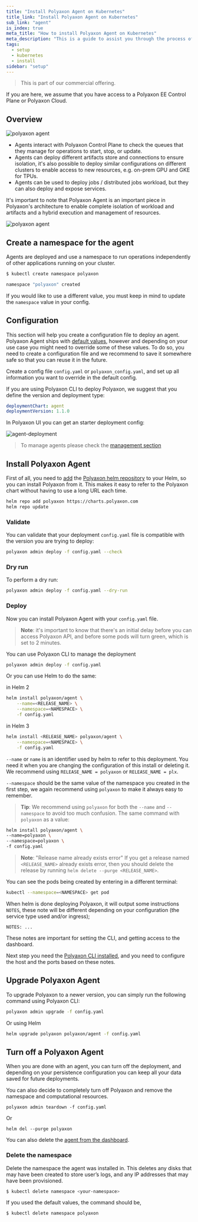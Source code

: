 ```yaml
---
title: "Install Polyaxon Agent on Kubernetes"
title_link: "Install Polyaxon Agent on Kubernetes"
sub_link: "agent"
is_index: true
meta_title: "How to install Polyaxon Agent on Kubernetes"
meta_description: "This is a guide to assist you through the process of setting up a Polyaxon Agent deployment using Kubernetes."
tags:
  - setup
  - kubernetes
  - install
sidebar: "setup"
---
```


<blockquote class="commercial">This is part of our commercial offering.</blockquote>

If you are here, we assume that you have access to a Polyaxon EE Control Plane or Polyaxon Cloud.

## Overview

![polyaxon agent](../../../../content/images/references/agent/agent-operator.png)

 * Agents interact with Polyaxon Control Plane to check the queues that they manage for operations to start, stop, or update.
 * Agents can deploy different artifacts store and connections to ensure isolation, it's also possible to deploy similar configurations on different clusters to enable access to new resources, e.g. on-prem GPU and GKE for TPUs.
 * Agents can be used to deploy jobs / distributed jobs workload, but they can also deploy and expose services.

It's important to note that Polyaxon Agent is an important piece in Polyaxon's architecture to enable complete isolation of workload and artifacts and a hybrid execution and management of resources.

![polyaxon agent](../../../../content/images/references/agent/agent-execution.png)

## Create a namespace for the agent

Agents are deployed and use a namespace to run operations
independently of other applications running on your cluster.

```bash
$ kubectl create namespace polyaxon

namespace "polyaxon" created
```

If you would like to use a different value, you must keep in mind to update the `namespace` value in your config.

## Configuration

This section will help you create a configuration file to deploy an agent.
Polyaxon Agent ships with [default values](/docs/setup/agent/reference/), however and depending on your use case
you might need to override some of these values.
To do so, you need to create a configuration file and we recommend to save it somewhere safe so that you can reuse it in the future.

Create a config file `config.yaml` or `polyaxon_config.yaml`,
and set up all information you want to override in the default config.

If you are using Polyaxon CLI to deploy Polyaxon, we suggest that you define the version and deployment type:

```yaml
deploymentChart: agent
deploymentVersion: 1.1.0
```

In Polyaxon UI you can get an starter deployment config:

![agent-deployment](../../../../content/images/dashboard/agents/deployment.png)

> To manage agents please check the [management section](/docs/management/organizations/agents/)

## Install Polyaxon Agent

First of all, you need to [add](https://github.com/kubernetes/helm/blob/master/docs/chart_repository.md) the [Polyaxon helm repository](https://charts.polyaxon.com/)
to your Helm, so you can install Polyaxon from it.
This makes it easy to refer to the Polyaxon chart without having to use a long URL each time.

```bash
helm repo add polyaxon https://charts.polyaxon.com
helm repo update
```

### Validate

You can validate that your deployment `config.yaml` file is compatible with the version you are trying to deploy:

```bash
polyaxon admin deploy -f config.yaml --check
```

### Dry run

To perform a dry run:

```bash
polyaxon admin deploy -f config.yaml --dry-run
```

### Deploy

Now you can install Polyaxon Agent with your `config.yaml` file.

> **Note**: it's important to know that there's an initial delay before you can access Polyaxon API, and before some pods will turn green, which is set to 2 minutes.

You can use Polyaxon CLI to manage the deployment

```bash
polyaxon admin deploy -f config.yaml
```

Or you can use Helm to do the same:

in Helm 2

```bash
helm install polyaxon/agent \
    --name=<RELEASE_NAME> \
    --namespace=<NAMESPACE> \
    -f config.yaml
```

in Helm 3

```bash
helm install <RELEASE_NAME> polyaxon/agent \
    --namespace=<NAMESPACE> \
    -f config.yaml
```

`--name` or `name` is an identifier used by helm to refer to this deployment.
You need it when you are changing the configuration of this install or deleting it.
We recommend using `RELEASE_NAME = polyaxon` or `RELEASE_NAME = plx`.

`--namespace` should be the same value of the namespace you created in the first step,
we again recommend using `polyaxon` to make it always easy to remember.

> **Tip**: We recommend using `polyaxon` for both the `--name` and `--namespace` to avoid too much confusion.
> The same command with `polyaxon` as a value:

```bash
helm install polyaxon/agent \
--name=polyaxon \
--namespace=polyaxon \
-f config.yaml
```

>**Note**: "Release name already exists error"
> If you get a release named `<RELEASE_NAME>` already exists error, then you should delete the release by running `helm delete --purge <RELEASE_NAME>`.

You can see the pods being created by entering in a different terminal:

```bash
kubectl --namespace=<NAMESPACE> get pod
```

When helm is done deploying Polyaxon, it will output some instructions `NOTES`,
these note will be different depending on your configuration (the service type used and/or ingress);

```
NOTES: ...
```

These notes are important for setting the CLI, and getting access to the dashboard.

Next step you need the [Polyaxon CLI installed](/docs/setup/cli/), and you need to configure
the host and the ports based on these notes.

## Upgrade Polyaxon Agent

To upgrade Polyaxon to a newer version, you can simply run the following command using Polyaxon CLI:

```bash
polyaxon admin upgrade -f config.yaml
```

Or using Helm

```bash
helm upgrade polyaxon polyaxon/agent -f config.yaml
```

## Turn off a Polyaxon Agent

When you are done with an agent, you can turn off the deployment,
and depending on your persistence configuration you can keep all your data saved for future deployments.

You can also decide to completely turn off Polyaxon and remove the namespace and computational resources.

`polyaxon admin teardown -f config.yaml`

Or

`helm del --purge polyaxon`

You can also delete the [agent from the dashboard](/docs/management/organizations/agents/).

### Delete the namespace

Delete the namespace the agent was installed in.
This deletes any disks that may have been created to store user’s logs,
and any IP addresses that may have been provisioned.

```bash
$ kubectl delete namespace <your-namespace>
```

If you used the default values, the command should be,

```bash
$ kubectl delete namespace polyaxon
```
